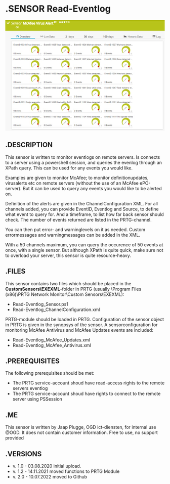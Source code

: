 # **.SENSOR** Read-Eventlog

![Screenshot header](https://github.com/jaapplugge/PRTG/blob/main/Sensors/Read-Eventlog/Screenshot_01.jpg)

## **.DESCRIPTION**

This sensor is written to monitor eventlogs on remote servers. Is connects to a server using a
powershell session, and queries the evenlog through an XPath query. This can be used for any
events you would like.

Examples are given to monitor McAfee; to monitor definitionupdates, virusalerts etc on remote
servers (without the use of an McAfee ePO-server). But it can be used to query any events you
would like to be alerted on.

Definition of the alerts are given in the ChannelConfiguration XML. For all channels added, you
can provide EventID, Eventlog and Source, to define what event to query for. And a timeframe, to
list how far back sensor should check. The number of events returned are listed in the PRTG-channel.

You can then put error- and warninglevels on it as needed. Custom errormessages and warningmessages
can be added in the XML.

With a 50 channels maximum, you can query the occurence of 50 events at once, with a single sensor.
But although XPath is quite quick, make sure not to overload your server, this sensor is quite
resource-heavy.

## **.FILES**

This sensor contains two files which should be placed in the **CustomSensors\EXEXML**-folder
in PRTG (usually \Program Files (x86)\PRTG Network Monitor\Custom Sensors\EXEXML):

* Read-Eventlog_Sensor.ps1
* Read-Eventlog_ChannelConfiguration.xml

PRTG-module should be loaded in PRTG.
Configuration of the sensor object in PRTG is given in the synopsys of the sensor.
A sensorconfiguration for monitoring McAfee Antivirus and McAfee Updates events are included:

* Read-Eventlog_McAfee_Updates.xml
* Read-Eventlog_McAfee_Antivirus.xml

## **.PREREQUISITES**

The following prerequisites should be met:

* The PRTG service-account shoud have read-access rights to the remote servers eventlog
* The PRTG service-account shoud have rights to connect to the remote server using PSSession

## **.ME**

This sensor is written by Jaap Plugge, OGD ict-diensten, for internal use @OGD.
It does not contain customer information. Free to use, no support provided

## **.VERSIONS**

* v. 1.0 - 03.08.2020 initial upload.
* v. 1.2 - 14.11.2021 moved functions to PRTG Module
* v. 2.0 - 10.07.2022 moved to Github
